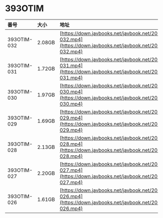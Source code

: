 # 393OTIM

| 番号 | 大小 | 地址 |
| :--- | :--- | :--- |
| 393OTIM-032 | 2.08GB | [https://down.javbooks.net/javbook.net/2020/06/23/393OTIM-032.mp4](https://down.javbooks.net/javbook.net/2020/06/23/393OTIM-032.mp4) |
| 393OTIM-031 | 1.72GB | [https://down.javbooks.net/javbook.net/2020/06/23/393OTIM-031.mp4](https://down.javbooks.net/javbook.net/2020/06/23/393OTIM-031.mp4) |
| 393OTIM-030 | 1.97GB | [https://down.javbooks.net/javbook.net/2020/06/23/393OTIM-030.mp4](https://down.javbooks.net/javbook.net/2020/06/23/393OTIM-030.mp4) |
| 393OTIM-029 | 1.69GB | [https://down.javbooks.net/javbook.net/2020/06/21/393OTIM-029.mp4](https://down.javbooks.net/javbook.net/2020/06/21/393OTIM-029.mp4) |
| 393OTIM-028 | 2.13GB | [https://down.javbooks.net/javbook.net/2020/06/21/393OTIM-028.mp4](https://down.javbooks.net/javbook.net/2020/06/21/393OTIM-028.mp4) |
| 393OTIM-027 | 2.20GB | [https://down.javbooks.net/javbook.net/2020/06/21/393OTIM-027.mp4](https://down.javbooks.net/javbook.net/2020/06/21/393OTIM-027.mp4) |
| 393OTIM-026 | 1.61GB | [https://down.javbooks.net/javbook.net/2020/06/21/393OTIM-026.mp4](https://down.javbooks.net/javbook.net/2020/06/21/393OTIM-026.mp4) |



